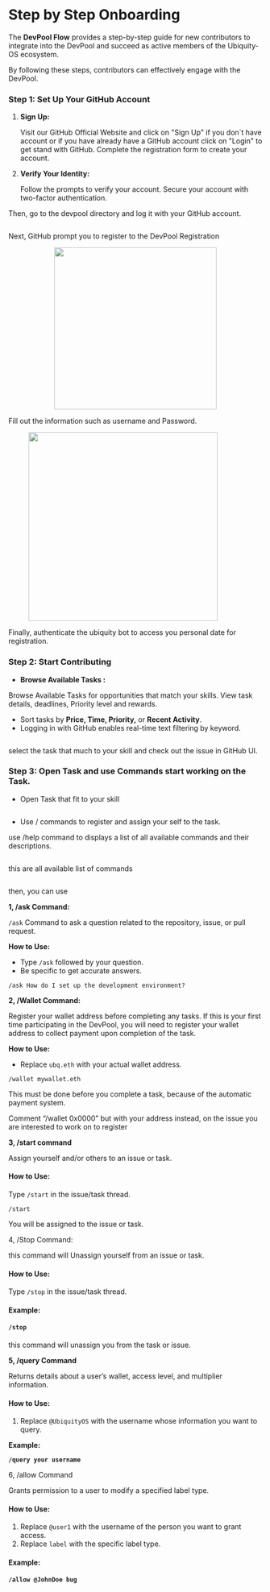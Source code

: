 # Step by Step Onboarding

The **DevPool Flow** provides a step-by-step guide for new contributors to integrate into the DevPool and succeed as active members of the Ubiquity-OS ecosystem.&#x20;

By following these steps, contributors can effectively engage with the  DevPool.

### Step 1: Set Up Your GitHub Account

1.  **Sign Up:**

    Visit our GitHub Official Website and click on "Sign Up" if you don\`t have account or if you have already have a GitHub account click on "Login" to get stand with GitHub. Complete the registration form to create your account.
2.  **Verify Your Identity:**

    Follow the prompts to verify your account. Secure your account with two-factor authentication.

Then, go to the devpool directory and log it with your GitHub account.

<figure><img src="../../../.gitbook/assets/image (6) (1).png" alt=""><figcaption></figcaption></figure>

Next, GitHub prompt you to register to the DevPool Registration&#x20;

<div align="center"><figure><img src="../../../.gitbook/assets/image (1) (1) (1) (1) (1) (1).png" alt="" width="322"><figcaption></figcaption></figure></div>

Fill out the information such as username and Password.

<figure><img src="../../../.gitbook/assets/image (2) (1) (1) (1) (1) (1).png" alt="" width="375"><figcaption></figcaption></figure>

Finally, authenticate the ubiquity bot to access you personal date for registration. &#x20;

### Step 2: Start Contributing

* **Browse Available Tasks :**

Browse Available Tasks for opportunities that match your skills. View task details, deadlines, Priority level and rewards.

* Sort tasks by **Price, Time, Priority,** or **Recent Activity**.
* Logging in with GitHub enables real-time text filtering by keyword.

<figure><img src="../../../.gitbook/assets/image (3) (1) (1) (1) (1).png" alt=""><figcaption></figcaption></figure>

select the task that much to your skill and check out the issue in GitHub UI.

### Step 3: Open Task and use Commands start working on the Task.

* Open Task that fit to your skill

<figure><img src="../../../.gitbook/assets/image (4) (1) (1) (1).png" alt=""><figcaption></figcaption></figure>

* Use / commands to register and assign your self to the task.

use /help command to displays a list of all available commands and their descriptions.

<figure><img src="../../../.gitbook/assets/image (5) (1) (1) (1).png" alt=""><figcaption></figcaption></figure>

this are all available list of commands&#x20;

<figure><img src="../../../.gitbook/assets/image (6) (1) (1).png" alt=""><figcaption></figcaption></figure>

then, you can use&#x20;

**1, /ask Command:**

`/ask` Command to ask a question related to the repository, issue, or pull request.

**How to Use:**

* Type `/ask` followed by your question.
* Be specific to get accurate answers.

`/ask How do I set up the development environment?`

**2, /Wallet  Command:**

Register your wallet address before completing any tasks. If this is your first time participating in the DevPool, you will need to register your wallet address to collect payment upon completion of the task.&#x20;

**How to Use:**

* Replace `ubq.eth` with your actual wallet address.

`/wallet mywallet.eth`

This must be done before you complete a task, because of the automatic payment system.



Comment “/wallet 0x0000” but with your address instead, on the issue you are interested to work on to register

**3, /start command**

Assign yourself and/or others to an issue or task.

#### **How to Use:**

Type `/start` in the issue/task thread.

`/start`&#x20;

You will be assigned to the issue or task.



4, /Stop Command:

this command will Unassign yourself from an issue or task.

#### **How to Use:**

Type `/stop` in the issue/task thread.

#### **Example:**

#### `/stop`

this command will unassign you from the task or issue.

**5, /query Command**

Returns details about a user’s wallet, access level, and multiplier information.

#### **How to Use:**

1. Replace `@UbiquityOS` with the username whose information you want to query.

**Example:**

**`/query your username`**

6, /allow Command&#x20;

Grants permission to a user to modify a specified label type.

#### **How to Use:**

1. Replace `@user1` with the username of the person you want to grant access.
2. Replace `label` with the specific label type.

#### **Example:**

**`/allow @JohnDoe bug`**



